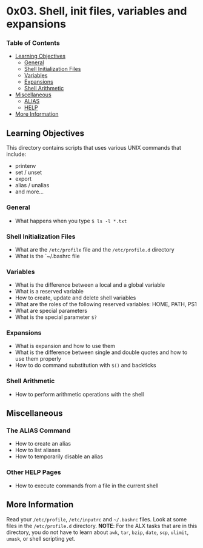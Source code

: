 # 0x03. Shell, init files, variables and expansions

### Table of Contents
- [Learning Objectives](#learning-objectives)
	- [General](#general)
	- [Shell Initialization Files](#shell-initialization-files)
	- [Variables](#variables)
	- [Expansions](#expansions)
	- [Shell Arithmetic](#shell-arithmetic)
- [Miscellaneous](#miscellaneous)
	- [ALIAS](#the-alias-command)
	- [HELP](#the-help-command)
- [More Information](#more-information)


## Learning Objectives

This directory contains scripts that uses various UNIX commands that include:
- printenv
- set / unset
- export
- alias / unalias
- and more...

### General

- What happens when you type `$ ls -l *.txt`


### Shell Initialization Files

- What are the `/etc/profile` file and the `/etc/profile.d` directory
- What is the `~/.bashrc file

### Variables

- What is the difference between a local and a global variable
- What is a reserved variable
- How to create, update and delete shell variables
- What are the roles of the following reserved variables: HOME, PATH, PS1
- What are special parameters
- What is the special parameter `$?`

### Expansions

- What is expansion and how to use them
- What is the difference between single and double quotes and how to use them properly
- How to do command substitution with `$()` and backticks

### Shell Arithmetic

- How to perform arithmetic operations with the shell

## Miscellaneous

### The ALIAS Command
- How to create an alias
- How to list aliases
- How to temporarily disable an alias

### Other HELP Pages
- How to execute commands from a file in the current shell

## More Information

Read your `/etc/profile`, `/etc/inputrc` and `~/.bashrc` files.
Look at some files in the `/etc/profile.d` directory.
__NOTE__: For the ALX tasks that are in this directory, you do not have to learn about `awk`, `tar`, `bzip`, `date`, `scp`, `ulimit`, `umask`, or shell scripting yet.
